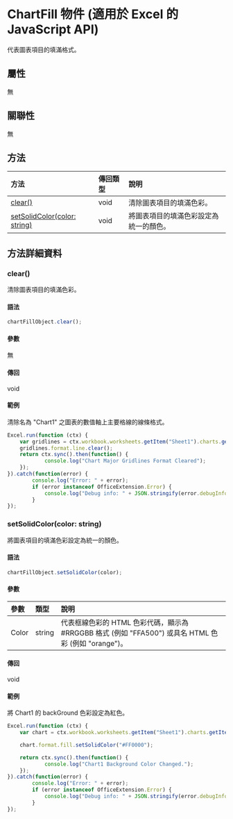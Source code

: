 ﻿# ChartFill 物件 (適用於 Excel 的 JavaScript API)

代表圖表項目的填滿格式。

## 屬性

無

## 關聯性
無


## 方法

| 方法           | 傳回類型    |說明|
|:---------------|:--------|:----------|
|[clear()](#clear)|void|清除圖表項目的填滿色彩。|
|[setSolidColor(color: string)](#setsolidcolorcolor-string)|void|將圖表項目的填滿色彩設定為統一的顏色。|

## 方法詳細資料


### clear()
清除圖表項目的填滿色彩。

#### 語法
```js
chartFillObject.clear();
```

#### 參數
無

#### 傳回
void

#### 範例

清除名為 "Chart1" 之圖表的數值軸上主要格線的線條格式。

```js
Excel.run(function (ctx) { 
    var gridlines = ctx.workbook.worksheets.getItem("Sheet1").charts.getItem("Chart1").axes.valueaxis.majorGridlines;   
    gridlines.format.line.clear();
    return ctx.sync().then(function() {
            console.log("Chart Major Gridlines Format Cleared");
    });
}).catch(function(error) {
        console.log("Error: " + error);
        if (error instanceof OfficeExtension.Error) {
            console.log("Debug info: " + JSON.stringify(error.debugInfo));
        }
});
```

### setSolidColor(color: string)
將圖表項目的填滿色彩設定為統一的顏色。

#### 語法
```js
chartFillObject.setSolidColor(color);
```

#### 參數
| 參數	    | 類型	   |說明|
|:---------------|:--------|:----------|
|Color|string|代表框線色彩的 HTML 色彩代碼，顯示為 #RRGGBB 格式 (例如 "FFA500") 或具名 HTML 色彩 (例如 "orange")。|

#### 傳回
void

#### 範例

將 Chart1 的 backGround 色彩設定為紅色。

```js
Excel.run(function (ctx) { 
    var chart = ctx.workbook.worksheets.getItem("Sheet1").charts.getItem("Chart1"); 

    chart.format.fill.setSolidColor("#FF0000");

    return ctx.sync().then(function() {
            console.log("Chart1 Background Color Changed.");
    });
}).catch(function(error) {
        console.log("Error: " + error);
        if (error instanceof OfficeExtension.Error) {
            console.log("Debug info: " + JSON.stringify(error.debugInfo));
        }
});
```
